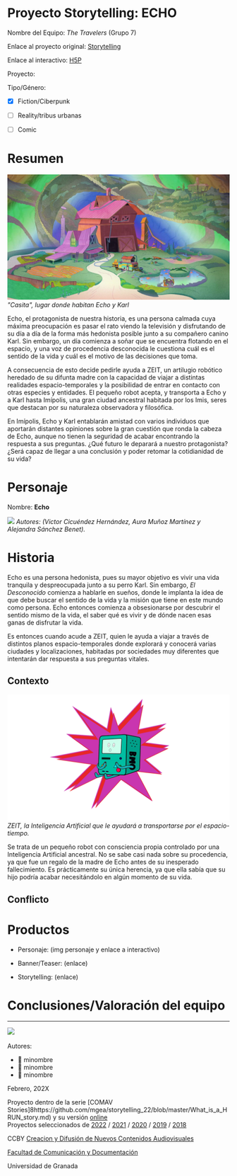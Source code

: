 

# Proyecto Storytelling: ECHO

Nombre del Equipo: _The Travelers_ (Grupo 7)

Enlace al proyecto original: [Storytelling](https://github.com/aurabranford/storytelling)

Enlace al interactivo: [H5P](https://h5p.org/node/1368753)

Proyecto: 

Tipo/Género:  
- [x] Fiction/Ciberpunk  
- [ ] Reality/tribus urbanas  
- [ ] Comic


# Resumen

![](https://github.com/aurabranford/storytelling/blob/master/casita.jfif)
_"Casita", lugar donde habitan Echo y Karl_


Echo, el protagonista de nuestra historia, es una persona calmada cuya máxima preocupación es pasar el rato viendo la televisión y disfrutando de su día a día de la forma más hedonista posible junto a su compañero canino Karl. Sin embargo, un día comienza a soñar que se encuentra flotando en el espacio, y una voz de procedencia desconocida le cuestiona cuál es el sentido de la vida y cuál es el motivo de las decisiones que toma.

A consecuencia de esto decide pedirle ayuda a ZEIT, un artilugio robótico heredado de su difunta madre con la capacidad de viajar a distintas realidades espacio-temporales y la posibilidad de entrar en contacto con otras especies y entidades. El pequeño robot acepta, y transporta a Echo y a Karl hasta Imípolis, una gran ciudad ancestral habitada por los Imis, seres que destacan por su naturaleza observadora y filosófica.

En Imípolis, Echo y Karl entablarán amistad con varios individuos que aportarán distantes opiniones sobre la gran cuestión que ronda la cabeza de Echo, aunque no tienen la seguridad de acabar encontrando la respuesta a sus preguntas. ¿Qué futuro le deparará a nuestro protagonista? ¿Será capaz de llegar a una conclusión y poder retomar la cotidianidad de su vida?


# Personaje

Nombre: **Echo**

![](https://github.com/aurabranford/storytelling/blob/master/Echo%20-%20Ficha%20T%C3%A9cnica.png)
_Autores: (Victor Cicuéndez Hernández, Aura Muñoz Martínez y Alejandra Sánchez Benet)._


# Historia
Echo es una persona hedonista, pues su mayor objetivo es vivir una vida tranquila y despreocupada junto a su perro Karl. Sin embargo, _El Desconocido_ comienza a hablarle en sueños, donde le implanta la idea de que debe buscar el sentido de la vida y la misión que tiene en este mundo como persona. Echo entonces comienza a obsesionarse por descubrir el sentido mismo de la vida, el saber qué es vivir y de dónde nacen esas ganas de disfrutar la vida.

Es entonces cuando acude a ZEIT, quien le ayuda a viajar a través de distintos planos espacio-temporales donde explorará y conocerá varias ciudades y localizaciones, habitadas por sociedades muy diferentes que intentarán dar respuesta a sus preguntas vitales.


## Contexto

![](https://github.com/aurabranford/storytelling/blob/master/zeit%20transformation.png)
_ZEIT, la Inteligencia Artificial que le ayudará a transportarse por el espacio-tiempo._

Se trata de un pequeño robot con consciencia propia controlado por una Inteligencia Artificial ancestral. No se sabe casi nada sobre su procedencia, ya que fue un regalo de la madre de Echo antes de su inesperado fallecimiento. Es prácticamente su única herencia, ya que ella sabía que su hijo podría acabar necesitándolo en algún momento de su vida.


## Conflicto 



# Productos

- Personaje: (img personaje y enlace a interactivo) 


- Banner/Teaser:  (enlace) 


- Storytelling: (enlace) 




# Conclusiones/Valoración del equipo

------
![](https://upload.wikimedia.org/wikipedia/commons/thumb/6/62/CC-BY-SA-Andere_Wikis_%28v%29.svg/200px-CC-BY-SA-Andere_Wikis_%28v%29.svg.png)


Autores:  
<!---
Incluir lista de personas del grupo 
Se puede añadir enlace a página personal de github o lo que se quiera...(optativo)
-->

- :man: minombre
- :woman: minombre
- :woman: minombre 

<!---
Lista completa de emojis de markDown - https://gist.github.com/rxaviers/7360908) 
-->



Febrero, 202X

Proyecto dentro de la serie [COMAV Stories]8https://github.com/mgea/storytelling_22/blob/master/What_is_a_HRUN_story.md) y su versión [online](https://utopolis.ugr.es/media/HRUN/)  
Proyectos seleccionados de [2022](https://github.com/mgea/storytelling/blob/master/2022/readme.md) / [2021](https://github.com/mgea/storytelling/blob/master/2021/readme.md) / [2020](https://github.com/mgea/storytelling/blob/master/2020/readme.md)  / 
[2019](https://github.com/mgea/storytelling/blob/master/2019/readme.md) / [2018](https://github.com/mgea/storytelling/blob/master/2018/readme.md) 

CCBY [Creacion y Difusión de Nuevos Contenidos Audiovisuales](http://utopolis.ugr.es/medialab)

[Facultad de Comunicación y Documentación](http://fcd.ugr.es)

Universidad de Granada
